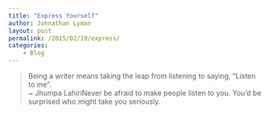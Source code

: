 ```yaml
---
title: "Express Yourself"
author: Johnathan Lyman
layout: post
permalink: /2015/02/19/express/
categories:
    - Blog
---
```


> Being a writer means taking the leap from listening to saying, “Listen to me”.   
> ~ Jhumpa LahiriNever be afraid to make people listen to you. You’d be surprised who might take you seriously.&nbsp;

